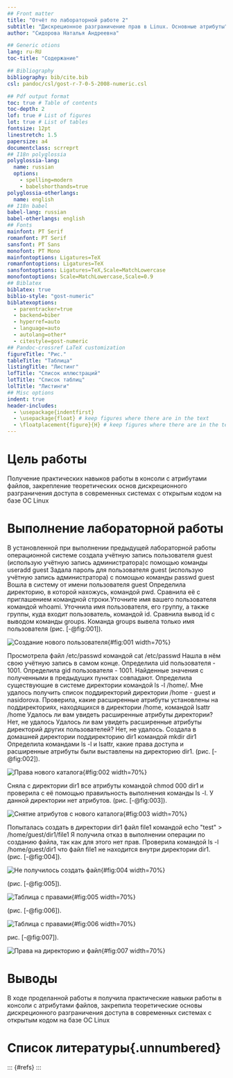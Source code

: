 ```yaml
---
## Front matter
title: "Отчёт по лабораторной работе 2"
subtitle: "Дискреционное разграничение прав в Linux. Основные атрибуты"
author: "Сидорова Наталья Андреевна"

## Generic otions
lang: ru-RU
toc-title: "Содержание"

## Bibliography
bibliography: bib/cite.bib
csl: pandoc/csl/gost-r-7-0-5-2008-numeric.csl

## Pdf output format
toc: true # Table of contents
toc-depth: 2
lof: true # List of figures
lot: true # List of tables
fontsize: 12pt
linestretch: 1.5
papersize: a4
documentclass: scrreprt
## I18n polyglossia
polyglossia-lang:
  name: russian
  options:
	- spelling=modern
	- babelshorthands=true
polyglossia-otherlangs:
  name: english
## I18n babel
babel-lang: russian
babel-otherlangs: english
## Fonts
mainfont: PT Serif
romanfont: PT Serif
sansfont: PT Sans
monofont: PT Mono
mainfontoptions: Ligatures=TeX
romanfontoptions: Ligatures=TeX
sansfontoptions: Ligatures=TeX,Scale=MatchLowercase
monofontoptions: Scale=MatchLowercase,Scale=0.9
## Biblatex
biblatex: true
biblio-style: "gost-numeric"
biblatexoptions:
  - parentracker=true
  - backend=biber
  - hyperref=auto
  - language=auto
  - autolang=other*
  - citestyle=gost-numeric
## Pandoc-crossref LaTeX customization
figureTitle: "Рис."
tableTitle: "Таблица"
listingTitle: "Листинг"
lofTitle: "Список иллюстраций"
lotTitle: "Список таблиц"
lolTitle: "Листинги"
## Misc options
indent: true
header-includes:
  - \usepackage{indentfirst}
  - \usepackage{float} # keep figures where there are in the text
  - \floatplacement{figure}{H} # keep figures where there are in the text
---
```


# Цель работы

Получение практических навыков работы в консоли с атрибутами файлов, закрепление теоретических основ дискреционного разграничения доступа в современных системах с открытым кодом на базе ОС Linux

# Выполнение лабораторной работы

В установленной при выполнении предыдущей лабораторной работы операционной системе создала учётную запись пользователя guest (использую учётную запись администратора)с помощью команды
useradd guest
Задала пароль для пользователя guest (использую учётную запись администратора) с помощью команды
passwd guest
Вошла в систему от имени пользователя guest
Определила директорию, в которой нахожусь, командой pwd. Сравнила её с приглашением командной строки.Уточните имя вашего пользователя командой whoami. Уточнила имя пользователя, его группу, а также группы, куда входит пользователь, командой id. Сравнила вывод id с выводом команды groups. Команда groups вывела только имя пользователя (рис. [-@fig:001]).

![Создание нового пользователя](image/fig:001.jpg){#fig:001 width=70%}

Просмотрела файл /etc/passwd командой cat /etc/passwd
Нашла в нём свою учётную запись в самом конце. Определила uid пользователя - 1001.
Определила gid пользователя - 1001. Найденные значения с полученными в предыдущих пунктах совпадают. Определила существующие в системе директории командой ls -l /home/. Мне удалось получить список поддиректорий директории /home - guest и nasidorova. Проверила, какие расширенные атрибуты установлены на поддиректориях, находящихся в директории /home, командой lsattr /home
Удалось ли вам увидеть расширенные атрибуты директории? Нет, не удалось
Удалось ли вам увидеть расширенные атрибуты директорий других
пользователей? Нет, не удалось. Создала в домашней директории поддиректорию dir1 командой
mkdir dir1
Определила командами ls -l и lsattr, какие права доступа и расширенные атрибуты были выставлены на директорию dir1. (рис. [-@fig:002]).

![Права нового каталога](image/fig:002.jpg){#fig:002 width=70%}


Сняла с директории dir1 все атрибуты командой chmod 000 dir1 и проверила с её помощью правильность выполнения команды ls -l. У данной директории нет атрибутов. (рис. [-@fig:003]).

![Снятие атрибутов с нового каталога](image/fig:003.jpg){#fig:003 width=70%}



Попыталась создать в директории dir1 файл file1 командой echo "test" > /home/guest/dir1/file1
Я получила отказ в выполнении операции по созданию файла, так как для этого нет прав. Проверила командой ls -l /home/guest/dir1 что файл file1 не находится внутри директории dir1. (рис. [-@fig:004]).

![Не получилось создать файл](image/fig:004.jpg){#fig:004 width=70%}

(рис. [-@fig:005]).

![Таблица с правами](image/fig:005.png){#fig:005 width=70%}


(рис. [-@fig:006]).

![Таблица с правами](image/fig:006.png){#fig:006 width=70%}

рис. [-@fig:007]).

![Права на директорию и файл](image/fig:007.png){#fig:007 width=70%}


# Выводы

В ходе проделанной работы я получила практические навыки работы в консоли с атрибутами файлов, закрепила теоретические основы дискреционного разграничения доступа в современных системах с открытым кодом на базе ОС Linux


# Список литературы{.unnumbered}

::: {#refs}
:::
